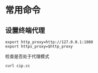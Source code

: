 # 常用命令

## 设置终端代理

```shell
export http_proxy=http://127.0.0.1:1080
export https_proxy=$http_proxy
```

检查是否处于代理模式

```shell
curl cip.cc
```

